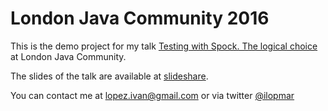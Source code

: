 # London Java Community 2016

This is the demo project for my talk [Testing with Spock. The logical choice](http://www.meetup.com/es/Londonjavacommunity/events/231884496/)
at London Java Community.

The slides of the talk are available at [slideshare](http://www.slideshare.net/ilopmar/london-java-community-2016-testing-with-spock-the-logical-choice).

You can contact me at lopez.ivan@gmail.com or via twitter [@ilopmar](https://twitter.com/ilopmar)
